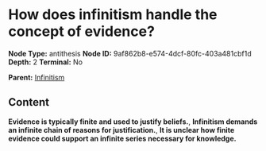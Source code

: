 # How does infinitism handle the concept of evidence?

**Node Type:** antithesis
**Node ID:** 9af862b8-e574-4dcf-80fc-403a481cbf1d
**Depth:** 2
**Terminal:** No

**Parent:** [Infinitism](infinitism.md)

## Content

**Evidence is typically finite and used to justify beliefs.**, **Infinitism demands an infinite chain of reasons for justification.**, **It is unclear how finite evidence could support an infinite series necessary for knowledge.**
